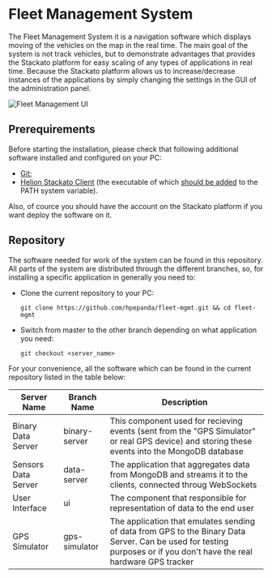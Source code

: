 # Fleet Management System
The Fleet Management System it is a navigation software which displays moving of the vehicles on the map in the real time. The main goal of the system is not track vehicles, but to demonstrate advantages that provides the Stackato platform for easy scaling of any types of applications in real time. Because the Stackato platform allows us to increase/decrease instances of the applications by simply changing the settings in the GUI of the administration panel.

![Fleet Management UI]()

## Prerequirements
Before starting the installation, please check that following additional software installed and configured on your PC:
+ [Git](https://git-scm.com/download/);
+ [Helion Stackato Client](http://downloads.stackato.com/client/) (the executable of which [should be added](https://docs.stackato.com/user/client/) to the PATH system variable).

Also, of cource you should have the account on the Stackato platform if you want deploy the software on it.

## Repository
The software needed for work of the system can be found in this repository. All parts of the system are distributed through the different branches, so, for installing a specific application in generally you need to:
+ Clone the current repository to your PC:

    ```
    git clone https://github.com/hpepanda/fleet-mgmt.git && cd fleet-mgmt
    ```
+ Switch from master to the other branch depending on what application you need:

    ```
    git checkout <server_name>
    ```

For your convenience, all the software which can be found in the current repository listed in the table below:

Server Name|Branch Name|Description
-----------|-----------|-----------
Binary Data Server|binary-server|This component used for recieving events (sent from the "GPS Simulator" or real GPS device) and storing these events into the MongoDB database
Sensors Data Server|data-server|The application that aggregates data from MongoDB and streams it to the clients, connected throug WebSockets
User Interface|ui|The component that responsible for representation of data to the end user
GPS Simulator|gps-simulator|The application that emulates sending of data from GPS to the Binary Data Server. Can be used for testing purposes or if you don't have the real hardware GPS tracker
